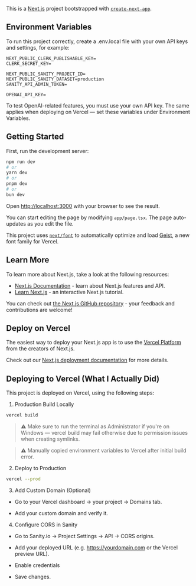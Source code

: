 This is a [Next.js](https://nextjs.org) project bootstrapped with [`create-next-app`](https://nextjs.org/docs/app/api-reference/cli/create-next-app).

## Environment Variables
To run this project correctly, create a .env.local file with your own API keys and settings, for example:

```env
NEXT_PUBLIC_CLERK_PUBLISHABLE_KEY=
CLERK_SECRET_KEY=

NEXT_PUBLIC_SANITY_PROJECT_ID=
NEXT_PUBLIC_SANITY_DATASET=production
SANITY_API_ADMIN_TOKEN=

OPENAI_API_KEY=
```
To test OpenAI-related features, you must use your own API key. The same applies when deploying on Vercel — set these variables under Environment Variables.

## Getting Started

First, run the development server:

```bash
npm run dev
# or
yarn dev
# or
pnpm dev
# or
bun dev
```

Open [http://localhost:3000](http://localhost:3000) with your browser to see the result.

You can start editing the page by modifying `app/page.tsx`. The page auto-updates as you edit the file.

This project uses [`next/font`](https://nextjs.org/docs/app/building-your-application/optimizing/fonts) to automatically optimize and load [Geist](https://vercel.com/font), a new font family for Vercel.

## Learn More

To learn more about Next.js, take a look at the following resources:

- [Next.js Documentation](https://nextjs.org/docs) - learn about Next.js features and API.
- [Learn Next.js](https://nextjs.org/learn) - an interactive Next.js tutorial.

You can check out [the Next.js GitHub repository](https://github.com/vercel/next.js) - your feedback and contributions are welcome!

## Deploy on Vercel

The easiest way to deploy your Next.js app is to use the [Vercel Platform](https://vercel.com/new?utm_medium=default-template&filter=next.js&utm_source=create-next-app&utm_campaign=create-next-app-readme) from the creators of Next.js.

Check out our [Next.js deployment documentation](https://nextjs.org/docs/app/building-your-application/deploying) for more details.

## Deploying to Vercel (What I Actually Did)
This project is deployed on Vercel, using the following steps:

1. Production Build Locally

```bash
vercel build
```
>⚠️ Make sure to run the terminal as Administrator if you're on Windows — vercel build may fail otherwise due to permission issues when creating symlinks.

> ⚠️ Manually copied environment variables to Vercel after initial build error.

2. Deploy to Production

```bash
vercel --prod
```
3. Add Custom Domain (Optional)

- Go to your Vercel dashboard → your project → Domains tab.

- Add your custom domain and verify it.

4. Configure CORS in Sanity

- Go to Sanity.io → Project Settings → API → CORS origins.

- Add your deployed URL (e.g. https://yourdomain.com or the Vercel preview URL).

- Enable credentials

- Save changes.

